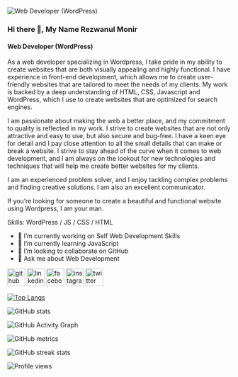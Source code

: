 ![Web Developer (WordPress)]([[https://meridian.info/images/web-dev/banner.jpg](https://media.licdn.com/dms/image/D5616AQF5CthflfoZXQ/profile-displaybackgroundimage-shrink_350_1400/0/1671680364770?e=1677110400&v=beta&t=S1j2gVl9ohiEgGxRd9ONvY_lDMNt45RmLZZAKmJmkQE)](https://media.licdn.com/dms/image/D5616AQF5CthflfoZXQ/profile-displaybackgroundimage-shrink_350_1400/0/1671680364770?e=1677110400&v=beta&t=S1j2gVl9ohiEgGxRd9ONvY_lDMNt45RmLZZAKmJmkQE))

### Hi there 👋, My Name Rezwanul Monir
#### Web Developer (WordPress)

As a web developer specializing in Wordpress, I take pride in my ability to create websites that are both visually appealing and highly functional. I have experience in front-end development, which allows me to create user-friendly websites that are tailored to meet the needs of my clients. My work is backed by a deep understanding of HTML, CSS, Javascript and WordPress, which I use to create websites that are optimized for search engines.

I am passionate about making the web a better place, and my commitment to quality is reflected in my work. I strive to create websites that are not only attractive and easy to use, but also secure and bug-free. I have a keen eye for detail and I pay close attention to all the small details that can make or break a website. I strive to stay ahead of the curve when it comes to web development, and I am always on the lookout for new technologies and techniques that will help me create better websites for my clients.

I am an experienced problem solver, and I enjoy tackling complex problems and finding creative solutions. I am also an excellent communicator.

If you’re looking for someone to create a beautiful and functional website using Wordpress, I am your man.

Skills: WordPress / JS / CSS / HTML

- 🔭 I’m currently working on Self Web Development Skills 
- 🌱 I’m currently learning JavaScript 
- 👯 I’m looking to collaborate on GitHub 
- 💬 Ask me about Web Development 


[<img src='https://cdn.jsdelivr.net/npm/simple-icons@3.0.1/icons/github.svg' alt='github' height='40'>](https://github.com/rezwanulmonir)  [<img src='https://cdn.jsdelivr.net/npm/simple-icons@3.0.1/icons/linkedin.svg' alt='linkedin' height='40'>](https://www.linkedin.com/in/rezwan08/)  [<img src='https://cdn.jsdelivr.net/npm/simple-icons@3.0.1/icons/facebook.svg' alt='facebook' height='40'>](https://www.facebook.com/Rezwan08)  [<img src='https://cdn.jsdelivr.net/npm/simple-icons@3.0.1/icons/instagram.svg' alt='instagram' height='40'>](https://www.instagram.com/rezwanmonir08/)  [<img src='https://cdn.jsdelivr.net/npm/simple-icons@3.0.1/icons/twitter.svg' alt='twitter' height='40'>](https://twitter.com/RezwanulMonir)  

[![Top Langs](https://github-readme-stats.vercel.app/api/top-langs/?username=rezwanulmonir)](https://github.com/anuraghazra/github-readme-stats)

![GitHub stats](https://github-readme-stats.vercel.app/api?username=rezwanulmonir&show_icons=true&count_private=true)  

![GitHub Activity Graph](https://activity-graph.herokuapp.com/graph?username=rezwanulmonir)  

![GitHub metrics](https://metrics.lecoq.io/rezwanulmonir)  

![GitHub streak stats](https://streak-stats.demolab.com/?user=rezwanulmonir)  

![Profile views](https://gpvc.arturio.dev/rezwanulmonir)  
